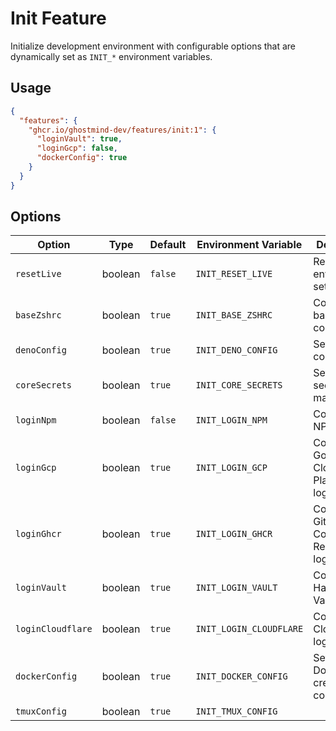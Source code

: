 # Init Feature

Initialize development environment with configurable options that are dynamically set as `INIT_*` environment variables.

## Usage

```json
{
  "features": {
    "ghcr.io/ghostmind-dev/features/init:1": {
      "loginVault": true,
      "loginGcp": false,
      "dockerConfig": true
    }
  }
}
```

## Options

| Option            | Type    | Default     | Environment Variable    | Description                                 |
| ----------------- | ------- | ----------- | ----------------------- | ------------------------------------------- |
| `resetLive`       | boolean | `false`     | `INIT_RESET_LIVE`       | Reset live environment settings             |
| `baseZshrc`       | boolean | `true`      | `INIT_BASE_ZSHRC`       | Configure base ZSH configuration            |
| `denoConfig`      | boolean | `true`      | `INIT_DENO_CONFIG`      | Setup Deno configuration                    |
| `coreSecrets`     | boolean | `true`      | `INIT_CORE_SECRETS`     | Setup core secrets management               |
| `loginNpm`        | boolean | `false`     | `INIT_LOGIN_NPM`        | Configure NPM login                         |
| `loginGcp`        | boolean | `true`      | `INIT_LOGIN_GCP`        | Configure Google Cloud Platform login       |
| `loginGhcr`       | boolean | `true`      | `INIT_LOGIN_GHCR`       | Configure GitHub Container Registry login   |
| `loginVault`      | boolean | `true`      | `INIT_LOGIN_VAULT`      | Configure HashiCorp Vault login             |
| `loginCloudflare` | boolean | `true`      | `INIT_LOGIN_CLOUDFLARE` | Configure Cloudflare login                  |
| `dockerConfig`    | boolean | `true`      | `INIT_DOCKER_CONFIG`    | Setup Docker credentials configuration      |
| `tmuxConfig`      | boolean | `true`      | `INIT_TMUX_CONFIG`      |